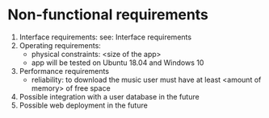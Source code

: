 # Non-functional requirements

1. Interface requirements: see: Interface requirements
2. Operating requirements:
   * physical constraints: &lt;size of the app&gt;
   * app will be tested on Ubuntu 18.04 and Windows 10
3. Performance requirements
   * reliability: to download the music user must have at least &lt;amount of memory&gt; of free space
4. Possible integration with a user database in the future
5. Possible web deployment in the future

